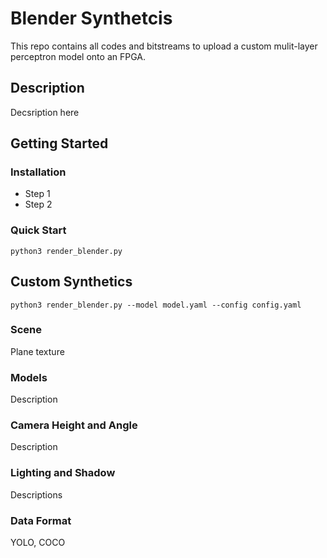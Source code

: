 # Blender Synthetcis

This repo contains all codes and bitstreams to upload a custom mulit-layer perceptron model onto an FPGA.

## Description

Decsription here

## Getting Started

### Installation

- Step 1
- Step 2

### Quick Start

```
python3 render_blender.py
```

## Custom Synthetics

```
python3 render_blender.py --model model.yaml --config config.yaml
```

### Scene

Plane texture

### Models

Description

### Camera Height and Angle

Description

### Lighting and Shadow

Descriptions

### Data Format

YOLO, COCO


